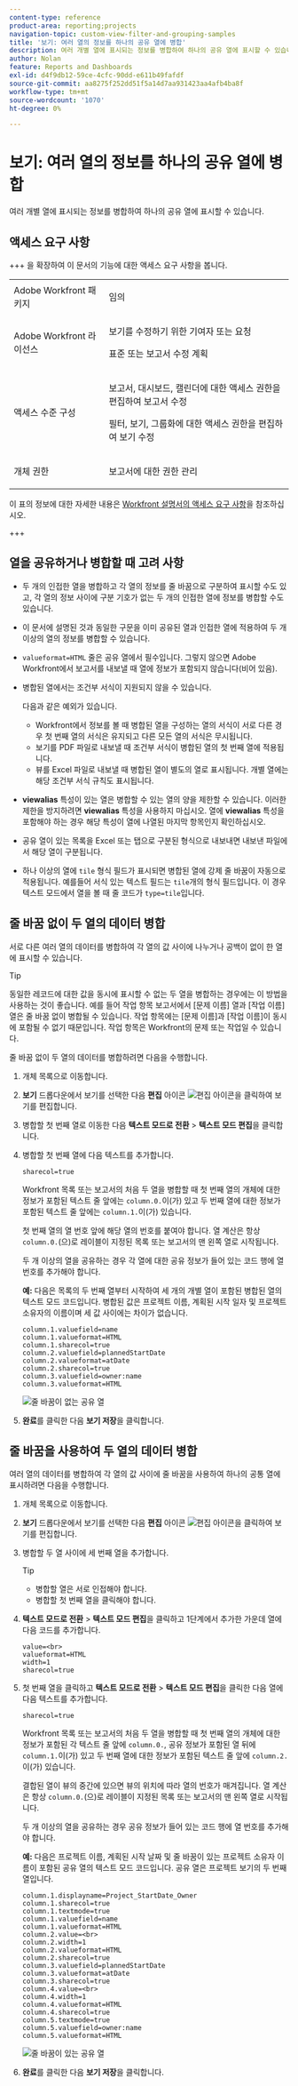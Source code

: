 ```yaml
---
content-type: reference
product-area: reporting;projects
navigation-topic: custom-view-filter-and-grouping-samples
title: '보기: 여러 열의 정보를 하나의 공유 열에 병합'
description: 여러 개별 열에 표시되는 정보를 병합하여 하나의 공유 열에 표시할 수 있습니다.
author: Nolan
feature: Reports and Dashboards
exl-id: d4f9db12-59ce-4cfc-90dd-e611b49fafdf
source-git-commit: aa8275f252dd51f5a14d7aa931423aa4afb4ba8f
workflow-type: tm+mt
source-wordcount: '1070'
ht-degree: 0%

---
```


# 보기: 여러 열의 정보를 하나의 공유 열에 병합

<!-- Audited: 11/2024 -->

여러 개별 열에 표시되는 정보를 병합하여 하나의 공유 열에 표시할 수 있습니다.

## 액세스 요구 사항

+++ 을 확장하여 이 문서의 기능에 대한 액세스 요구 사항을 봅니다.

<table style="table-layout:auto"> 
 <col> 
 <col> 
 <tbody> 
  <tr> 
   <td role="rowheader">Adobe Workfront 패키지</td> 
   <td> <p>임의</p> </td> 
  </tr> 
  <tr> 
   <td role="rowheader">Adobe Workfront 라이선스</td> 
   <td> 
   <p>보기를 수정하기 위한 기여자 또는 요청 </p>
   <p>표준 또는 보고서 수정 계획</p>
  </tr> 
  <tr> 
   <td role="rowheader">액세스 수준 구성</td> 
   <td> <p>보고서, 대시보드, 캘린더에 대한 액세스 권한을 편집하여 보고서 수정</p> <p>필터, 보기, 그룹화에 대한 액세스 권한을 편집하여 보기 수정</p> </td> 
  </tr> 
  <tr> 
   <td role="rowheader">개체 권한</td> 
   <td> <p>보고서에 대한 권한 관리</p>  </td> 
  </tr> 
 </tbody> 
</table>

이 표의 정보에 대한 자세한 내용은 [Workfront 설명서의 액세스 요구 사항](/help/quicksilver/administration-and-setup/add-users/access-levels-and-object-permissions/access-level-requirements-in-documentation.md)을 참조하십시오.


+++

## 열을 공유하거나 병합할 때 고려 사항

* 두 개의 인접한 열을 병합하고 각 열의 정보를 줄 바꿈으로 구분하여 표시할 수도 있고, 각 열의 정보 사이에 구분 기호가 없는 두 개의 인접한 열에 정보를 병합할 수도 있습니다.
* 이 문서에 설명된 것과 동일한 구문을 이미 공유된 열과 인접한 열에 적용하여 두 개 이상의 열의 정보를 병합할 수 있습니다.
* `valueformat=HTML` 줄은 공유 열에서 필수입니다. 그렇지 않으면 Adobe Workfront에서 보고서를 내보낼 때 열에 정보가 포함되지 않습니다(비어 있음).
* 병합된 열에서는 조건부 서식이 지원되지 않을 수 있습니다.

  다음과 같은 예외가 있습니다.

   * Workfront에서 정보를 볼 때 병합된 열을 구성하는 열의 서식이 서로 다른 경우 첫 번째 열의 서식은 유지되고 다른 모든 열의 서식은 무시됩니다.
   * 보기를 PDF 파일로 내보낼 때 조건부 서식이 병합된 열의 첫 번째 열에 적용됩니다.
   * 뷰를 Excel 파일로 내보낼 때 병합된 열이 별도의 열로 표시됩니다. 개별 열에는 해당 조건부 서식 규칙도 표시됩니다.

* **viewalias** 특성이 있는 열은 병합할 수 있는 열의 양을 제한할 수 있습니다. 이러한 제한을 방지하려면 **viewalias** 특성을 사용하지 마십시오. 열에 **viewalias** 특성을 포함해야 하는 경우 해당 특성이 열에 나열된 마지막 항목인지 확인하십시오.

* 공유 열이 있는 목록을 Excel 또는 탭으로 구분된 형식으로 내보내면 내보낸 파일에서 해당 열이 구분됩니다.

* 하나 이상의 열에 `tile` 형식 필드가 표시되면 병합된 열에 강제 줄 바꿈이 자동으로 적용됩니다. 예를들어 서식 있는 텍스트 필드는 `tile`개의 형식 필드입니다. 이 경우 텍스트 모드에서 열을 볼 때 줄 코드가 `type=tile`입니다.

## 줄 바꿈 없이 두 열의 데이터 병합

서로 다른 여러 열의 데이터를 병합하여 각 열의 값 사이에 나누거나 공백이 없이 한 열에 표시할 수 있습니다.

>[!TIP]
>
>동일한 레코드에 대한 값을 동시에 표시할 수 없는 두 열을 병합하는 경우에는 이 방법을 사용하는 것이 좋습니다. 예를 들어 작업 항목 보고서에서 [문제 이름] 열과 [작업 이름] 열은 줄 바꿈 없이 병합될 수 있습니다. 작업 항목에는 [문제 이름]과 [작업 이름]이 동시에 포함될 수 없기 때문입니다. 작업 항목은 Workfront의 문제 또는 작업일 수 있습니다.

줄 바꿈 없이 두 열의 데이터를 병합하려면 다음을 수행합니다.

1. 개체 목록으로 이동합니다.
1. **보기** 드롭다운에서 보기를 선택한 다음 **편집** 아이콘 ![편집 아이콘](assets/edit-icon.png)을 클릭하여 보기를 편집합니다.
1. 병합할 첫 번째 열로 이동한 다음 **텍스트 모드로 전환** > **텍스트 모드 편집**&#x200B;을 클릭합니다.
1. 병합할 첫 번째 열에 다음 텍스트를 추가합니다.

   `sharecol=true`

   Workfront 목록 또는 보고서의 처음 두 열을 병합할 때 첫 번째 열의 개체에 대한 정보가 포함된 텍스트 줄 앞에는 `column.0.`이(가) 있고 두 번째 열에 대한 정보가 포함된 텍스트 줄 앞에는 `column.1.`이(가) 있습니다.

   첫 번째 열의 열 번호 앞에 해당 열의 번호를 붙여야 합니다. 열 계산은 항상 `column.0.`(으)로 레이블이 지정된 목록 또는 보고서의 맨 왼쪽 열로 시작됩니다.

   두 개 이상의 열을 공유하는 경우 각 열에 대한 공유 정보가 들어 있는 코드 행에 열 번호를 추가해야 합니다.


   **예:** 다음은 목록의 두 번째 열부터 시작하여 세 개의 개별 열이 포함된 병합된 열의 텍스트 모드 코드입니다. 병합된 값은 프로젝트 이름, 계획된 시작 일자 및 프로젝트 소유자의 이름이며 세 값 사이에는 차이가 없습니다.

   ```
   column.1.valuefield=name
   column.1.valueformat=HTML
   column.1.sharecol=true
   column.2.valuefield=plannedStartDate
   column.2.valueformat=atDate
   column.2.sharecol=true
   column.3.valuefield=owner:name
   column.3.valueformat=HTML
   ```

   ![줄 바꿈이 없는 공유 열](assets/shared-column-no-line-breaks-350x142.png)


1. **완료**&#x200B;를 클릭한 다음 **보기 저장**&#x200B;을 클릭합니다.

## 줄 바꿈을 사용하여 두 열의 데이터 병합

여러 열의 데이터를 병합하여 각 열의 값 사이에 줄 바꿈을 사용하여 하나의 공통 열에 표시하려면 다음을 수행합니다.

1. 개체 목록으로 이동합니다.
1. **보기** 드롭다운에서 보기를 선택한 다음 **편집** 아이콘 ![편집 아이콘](assets/edit-icon.png)을 클릭하여 보기를 편집합니다.
1. 병합할 두 열 사이에 세 번째 열을 추가합니다.

   >[!TIP]
   >
   >* 병합할 열은 서로 인접해야 합니다.
   >* 병합할 첫 번째 열을 클릭해야 합니다.

1. **텍스트 모드로 전환** > **텍스트 모드 편집**&#x200B;을 클릭하고 1단계에서 추가한 가운데 열에 다음 코드를 추가합니다.

   ```
   value=<br>
   valueformat=HTML
   width=1
   sharecol=true
   ```

1. 첫 번째 열을 클릭하고 **텍스트 모드로 전환** > **텍스트 모드 편집**&#x200B;을 클릭한 다음 열에 다음 텍스트를 추가합니다.

   `sharecol=true`

   Workfront 목록 또는 보고서의 처음 두 열을 병합할 때 첫 번째 열의 개체에 대한 정보가 포함된 각 텍스트 줄 앞에 `column.0.`, 공유 정보가 포함된 열 뒤에 `column.1.`이(가) 있고 두 번째 열에 대한 정보가 포함된 텍스트 줄 앞에 `column.2.`이(가) 있습니다.

   결합된 열이 뷰의 중간에 있으면 뷰의 위치에 따라 열의 번호가 매겨집니다. 열 계산은 항상 `column.0.`(으)로 레이블이 지정된 목록 또는 보고서의 맨 왼쪽 열로 시작됩니다.

   두 개 이상의 열을 공유하는 경우 공유 정보가 들어 있는 코드 행에 열 번호를 추가해야 합니다.

   **예:** 다음은 프로젝트 이름, 계획된 시작 날짜 및 줄 바꿈이 있는 프로젝트 소유자 이름이 포함된 공유 열의 텍스트 모드 코드입니다. 공유 열은 프로젝트 보기의 두 번째 열입니다.

   ```
   column.1.displayname=Project_StartDate_Owner
   column.1.sharecol=true
   column.1.textmode=true
   column.1.valuefield=name
   column.1.valueformat=HTML
   column.2.value=<br>
   column.2.width=1
   column.2.valueformat=HTML
   column.2.sharecol=true
   column.3.valuefield=plannedStartDate
   column.3.valueformat=atDate
   column.3.sharecol=true
   column.4.value=<br>
   column.4.width=1
   column.4.valueformat=HTML
   column.4.sharecol=true
   column.5.textmode=true
   column.5.valuefield=owner:name
   column.5.valueformat=HTML 
   ```

   ![줄 바꿈이 있는 공유 열](assets/shared-column-with-line-breaks-350x199.png)

1. **완료**&#x200B;를 클릭한 다음 **보기 저장**&#x200B;을 클릭합니다.
